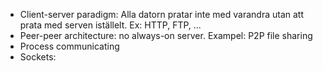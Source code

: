 - Client-server paradigm: Alla datorn pratar inte med varandra utan att prata med serven iställelt. Ex: HTTP, FTP, ...
- Peer-peer architecture: no always-on server. Exampel: P2P file sharing 
- Process communicating
- Sockets: 
